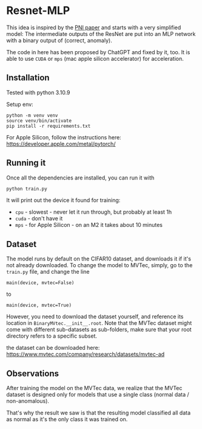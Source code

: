# Resnet-MLP

This idea is inspired by the [PNI paper](https://arxiv.org/pdf/2211.12634v3.pdf) and starts with a very
simplified model:
The intermediate outputs of the ResNet are put into an MLP network with a binary output of
(correct, anomaly).

The code in here has been proposed by ChatGPT and fixed by it, too.
It is able to use `CUDA` or `mps` (mac apple silicon accelerator) for acceleration. 

## Installation

Tested with python 3.10.9

Setup env:

```
python -m venv venv
source venv/bin/activate
pip install -r requirements.txt
```

For Apple Silicon, follow the instructions here: https://developer.apple.com/metal/pytorch/

## Running it

Once all the dependencies are installed, you can run it with

```bash
python train.py
```

It will print out the device it found for training:
- `cpu` - slowest - never let it run through, but probably at least 1h
- `cuda` - don't have it
- `mps` - for Apple Silicon - on an M2 it takes about 10 minutes

## Dataset
The model runs by default on the CIFAR10 dataset, and downloads it if it's not already downloaded.
To change the model to MVTec, simply, go to the `train.py` file, and change the line
```
main(device, mvtec=False)
```
to
```
main(device, mvtec=True)
```

However, you need to download the dataset yourself, and reference its location in `BinaryMVtec.__init__.root`.
Note that the MVTec dataset might come with different sub-datasets as sub-folders,
make sure that your root directory refers to a specific subset.

the dataset can be downloaded here: https://www.mvtec.com/company/research/datasets/mvtec-ad

## Observations
After training the model on the MVTec data, we realize that the MVTec dataset is designed
only for models that use a single class (normal data / non-anomalous).

That's why the result we saw is that the resulting model classified all data as normal
as it's the only class it was trained on.
